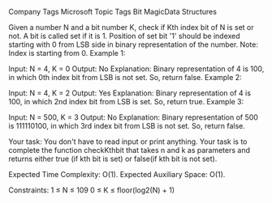Company Tags
Microsoft
Topic Tags
Bit MagicData Structures

Given a number N and a bit number K, check if Kth index bit of N is set or not. A bit is called set if it is 1. Position of set bit '1' should be indexed starting with 0 from LSB side in binary representation of the number.
Note: Index is starting from 0.
Example 1:

Input: N = 4, K = 0
Output: No
Explanation: Binary representation of 4 is 100, 
in which 0th index bit from LSB is not set. 
So, return false.
Example 2:

Input: N = 4, K = 2
Output: Yes
Explanation: Binary representation of 4 is 100, 
in which 2nd index bit from LSB is set. 
So, return true.
Example 3:

Input: N = 500, K = 3
Output: No
Explanation: Binary representation of 500 is 
111110100, in which 3rd index bit from LSB is not set. 
So, return false.

Your task:
You don't have to read input or print anything. Your task is to complete the function checkKthbit that takes n and k as parameters and returns either true (if kth bit is set) or false(if kth bit is not set).

Expected Time Complexity: O(1).
Expected Auxiliary Space: O(1).

Constraints:
1 ≤ N ≤ 109
0 ≤ K ≤ floor(log2(N) + 1)
